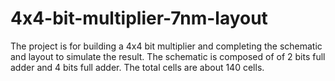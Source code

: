 # 4x4-bit-multiplier-7nm-layout

The project is for building a 4x4 bit multiplier and completing the schematic and layout to simulate the result. The schematic is composed of of 2 bits full adder and 4 bits full adder. The total cells are about 140 cells.
